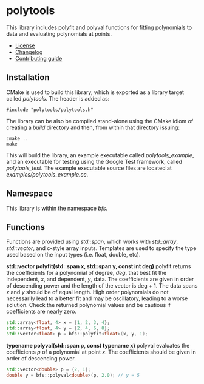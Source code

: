 # polytools
This library includes polyfit and polyval functions for fitting polynomials to data and evaluating polynomials at points.
   * [License](LICENSE.md)
   * [Changelog](CHANGELOG.md)
   * [Contributing guide](CONTRIBUTING.md)

## Installation
CMake is used to build this library, which is exported as a library target called *polytools*. The header is added as:

```
#include "polytools/polytools.h"
```

The library can be also be compiled stand-alone using the CMake idiom of creating a *build* directory and then, from within that directory issuing:

```
cmake ..
make
```

This will build the library, an example executable called *polytools_example*, and an executable for testing using the Google Test framework, called *polytools_test*. The example executable source files are located at *examples/polytools_example.cc*.

## Namespace
This library is within the namespace *bfs*.

## Functions
Functions are provided using *std::span*, which works with *std::array*, *std::vector*, and c-style array inputs. Templates are used to specify the type used based on the input types (i.e. float, double, etc).

**std::vector polyfit(std::span x, std::span y, const int deg)** polyfit returns the coefficients for a polynomial of degree, *deg*, that best fit the independent, *x*, and dependent, *y*, data. The coefficients are given in order of descending power and the length of the vector is deg + 1. The data spans *x* and *y* should be of equal length. High order polynomials do not necessarily lead to a better fit and may be oscillatory, leading to a worse solution. Check the returned polynomial values and be cautious if coefficients are nearly zero.

```C++
std::array<float, 4> x = {1, 2, 3, 4};
std::array<float, 4> y = {2, 4, 6, 8};
std::vector<float> p = bfs::polyfit<float>(x, y, 1);
```
**typename polyval(std::span p, const typename x)** polyval evaluates the coefficients *p* of a polynomial at point *x*. The coefficients should be given in order of descending power.

```C++
std::vector<double> p = {2, 1};
double y = bfs::polyval<double>(p, 2.0); // y = 5
```
